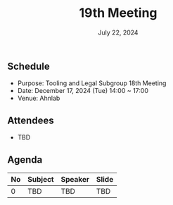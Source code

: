 ﻿---
title: "19th Meeting"
linkTitle: "19th Meeting"
weight: 1
date: July 22, 2024
type: docs
description: Tooling & Legal Subgroup 19th Meeting
---

## Schedule
* Purpose: Tooling and Legal Subgroup 18th Meeting
* Date: December 17, 2024 (Tue) 14:00 ~ 17:00
* Venue: Ahnlab

## Attendees
* TBD

## Agenda
| No | Subject | Speaker | Slide |
|----|-----------------|------|------|
| 0  | TBD | TBD | TBD |

<!--

## Attendees

## Meeting Minutes

## Photo Gallery

<div ><span class="image fit">
</span></div> -->